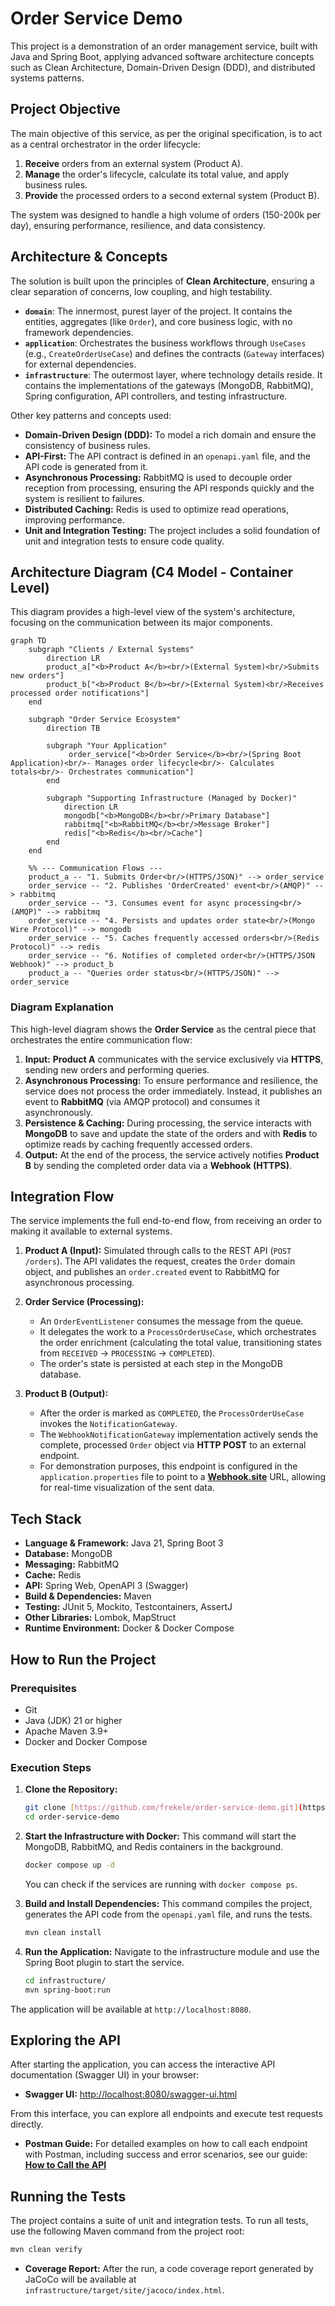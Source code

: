 # Order Service Demo

This project is a demonstration of an order management service, built with Java and Spring Boot, applying advanced software architecture concepts such as Clean Architecture, Domain-Driven Design (DDD), and distributed systems patterns.

## Project Objective

The main objective of this service, as per the original specification, is to act as a central orchestrator in the order lifecycle:
1.  **Receive** orders from an external system (Product A).
2.  **Manage** the order's lifecycle, calculate its total value, and apply business rules.
3.  **Provide** the processed orders to a second external system (Product B).

The system was designed to handle a high volume of orders (150-200k per day), ensuring performance, resilience, and data consistency.

## Architecture & Concepts

The solution is built upon the principles of **Clean Architecture**, ensuring a clear separation of concerns, low coupling, and high testability.

* **`domain`**: The innermost, purest layer of the project. It contains the entities, aggregates (like `Order`), and core business logic, with no framework dependencies.
* **`application`**: Orchestrates the business workflows through `UseCases` (e.g., `CreateOrderUseCase`) and defines the contracts (`Gateway` interfaces) for external dependencies.
* **`infrastructure`**: The outermost layer, where technology details reside. It contains the implementations of the gateways (MongoDB, RabbitMQ), Spring configuration, API controllers, and testing infrastructure.

Other key patterns and concepts used:
* **Domain-Driven Design (DDD):** To model a rich domain and ensure the consistency of business rules.
* **API-First:** The API contract is defined in an `openapi.yaml` file, and the API code is generated from it.
* **Asynchronous Processing:** RabbitMQ is used to decouple order reception from processing, ensuring the API responds quickly and the system is resilient to failures.
* **Distributed Caching:** Redis is used to optimize read operations, improving performance.
* **Unit and Integration Testing:** The project includes a solid foundation of unit and integration tests to ensure code quality.

## Architecture Diagram (C4 Model - Container Level)

This diagram provides a high-level view of the system's architecture, focusing on the communication between its major components.

```mermaid
graph TD
    subgraph "Clients / External Systems"
        direction LR
        product_a["<b>Product A</b><br/>(External System)<br/>Submits new orders"]
        product_b["<b>Product B</b><br/>(External System)<br/>Receives processed order notifications"]
    end

    subgraph "Order Service Ecosystem"
        direction TB
        
        subgraph "Your Application"
             order_service["<b>Order Service</b><br/>(Spring Boot Application)<br/>- Manages order lifecycle<br/>- Calculates totals<br/>- Orchestrates communication"]
        end

        subgraph "Supporting Infrastructure (Managed by Docker)"
            direction LR
            mongodb["<b>MongoDB</b><br/>Primary Database"]
            rabbitmq["<b>RabbitMQ</b><br/>Message Broker"]
            redis["<b>Redis</b><br/>Cache"]
        end
    end

    %% --- Communication Flows ---
    product_a -- "1. Submits Order<br/>(HTTPS/JSON)" --> order_service
    order_service -- "2. Publishes 'OrderCreated' event<br/>(AMQP)" --> rabbitmq
    order_service -- "3. Consumes event for async processing<br/>(AMQP)" --> rabbitmq
    order_service -- "4. Persists and updates order state<br/>(Mongo Wire Protocol)" --> mongodb
    order_service -- "5. Caches frequently accessed orders<br/>(Redis Protocol)" --> redis
    order_service -- "6. Notifies of completed order<br/>(HTTPS/JSON Webhook)" --> product_b
    product_a -- "Queries order status<br/>(HTTPS/JSON)" --> order_service

```

### Diagram Explanation

This high-level diagram shows the **Order Service** as the central piece that orchestrates the entire communication flow:

1.  **Input:** **Product A** communicates with the service exclusively via **HTTPS**, sending new orders and performing queries.
2.  **Asynchronous Processing:** To ensure performance and resilience, the service does not process the order immediately. Instead, it publishes an event to **RabbitMQ** (via AMQP protocol) and consumes it asynchronously.
3.  **Persistence & Caching:** During processing, the service interacts with **MongoDB** to save and update the state of the orders and with **Redis** to optimize reads by caching frequently accessed orders.
4.  **Output:** At the end of the process, the service actively notifies **Product B** by sending the completed order data via a **Webhook (HTTPS)**.

## Integration Flow

The service implements the full end-to-end flow, from receiving an order to making it available to external systems.

1.  **Product A (Input):** Simulated through calls to the REST API (`POST /orders`). The API validates the request, creates the `Order` domain object, and publishes an `order.created` event to RabbitMQ for asynchronous processing.

2.  **Order Service (Processing):**
    * An `OrderEventListener` consumes the message from the queue.
    * It delegates the work to a `ProcessOrderUseCase`, which orchestrates the order enrichment (calculating the total value, transitioning states from `RECEIVED` -> `PROCESSING` -> `COMPLETED`).
    * The order's state is persisted at each step in the MongoDB database.

3.  **Product B (Output):**
    * After the order is marked as `COMPLETED`, the `ProcessOrderUseCase` invokes the `NotificationGateway`.
    * The `WebhookNotificationGateway` implementation actively sends the complete, processed `Order` object via **HTTP POST** to an external endpoint.
    * For demonstration purposes, this endpoint is configured in the `application.properties` file to point to a **[Webhook.site](https://webhook.site/)** URL, allowing for real-time visualization of the sent data.

## Tech Stack

* **Language & Framework:** Java 21, Spring Boot 3
* **Database:** MongoDB
* **Messaging:** RabbitMQ
* **Cache:** Redis
* **API:** Spring Web, OpenAPI 3 (Swagger)
* **Build & Dependencies:** Maven
* **Testing:** JUnit 5, Mockito, Testcontainers, AssertJ
* **Other Libraries:** Lombok, MapStruct
* **Runtime Environment:** Docker & Docker Compose

## How to Run the Project

### Prerequisites
* Git
* Java (JDK) 21 or higher
* Apache Maven 3.9+
* Docker and Docker Compose

### Execution Steps

1.  **Clone the Repository:**
    ```sh
    git clone [https://github.com/frekele/order-service-demo.git](https://github.com/frekele/order-service-demo.git)
    cd order-service-demo
    ```

2.  **Start the Infrastructure with Docker:**
    This command will start the MongoDB, RabbitMQ, and Redis containers in the background.
    ```sh
    docker compose up -d
    ```
    You can check if the services are running with `docker compose ps`.

3.  **Build and Install Dependencies:**
    This command compiles the project, generates the API code from the `openapi.yaml` file, and runs the tests.
    ```sh
    mvn clean install
    ```

4.  **Run the Application:**
    Navigate to the infrastructure module and use the Spring Boot plugin to start the service.
    ```sh
    cd infrastructure/
    mvn spring-boot:run
    ```

The application will be available at `http://localhost:8080`.

## Exploring the API

After starting the application, you can access the interactive API documentation (Swagger UI) in your browser:

* **Swagger UI:** [http://localhost:8080/swagger-ui.html](http://localhost:8080/swagger-ui.html)

From this interface, you can explore all endpoints and execute test requests directly.

* **Postman Guide:** For detailed examples on how to call each endpoint with Postman, including success and error scenarios, see our guide: **[How to Call the API](how-to-call-api.md)**

## Running the Tests

The project contains a suite of unit and integration tests. To run all tests, use the following Maven command from the project root:

```sh
mvn clean verify
```
* **Coverage Report:** After the run, a code coverage report generated by JaCoCo will be available at `infrastructure/target/site/jacoco/index.html`.